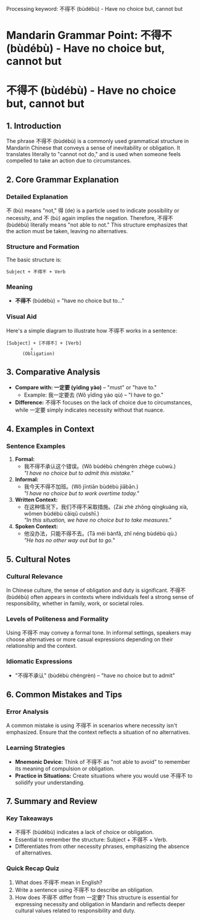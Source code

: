 Processing keyword: 不得不 (bùdébù) - Have no choice but, cannot but
# Mandarin Grammar Point: 不得不 (bùdébù) - Have no choice but, cannot but
# 不得不 (bùdébù) - Have no choice but, cannot but
## 1. Introduction
The phrase 不得不 (bùdébù) is a commonly used grammatical structure in Mandarin Chinese that conveys a sense of inevitability or obligation. It translates literally to "cannot not do," and is used when someone feels compelled to take an action due to circumstances.
## 2. Core Grammar Explanation
### Detailed Explanation
不 (bù) means "not," 得 (de) is a particle used to indicate possibility or necessity, and 不 (bù) again implies the negation. Therefore, 不得不 (bùdébù) literally means "not able to not." This structure emphasizes that the action must be taken, leaving no alternatives.
### Structure and Formation
The basic structure is:
```
Subject + 不得不 + Verb
```
### Meaning
- **不得不** (bùdébù) = "have no choice but to..."
### Visual Aid
Here's a simple diagram to illustrate how 不得不 works in a sentence:
```
[Subject] + [不得不] + [Verb]
         ↓
      (Obligation)
```
## 3. Comparative Analysis
- **Compare with: 一定要 (yīdìng yào)** – "must" or "have to."
  - Example: 我一定要去 (Wǒ yīdìng yào qù) – "I have to go."
- **Difference:** 不得不 focuses on the lack of choice due to circumstances, while 一定要 simply indicates necessity without that nuance.
## 4. Examples in Context
### Sentence Examples
1. **Formal:** 
   - 我不得不承认这个错误。(Wǒ bùdébù chéngrèn zhège cuòwù.)  
     *"I have no choice but to admit this mistake."*
2. **Informal:** 
   - 我今天不得不加班。(Wǒ jīntiān bùdébù jiābān.)  
     *"I have no choice but to work overtime today."*
3. **Written Context:** 
   - 在这种情况下，我们不得不采取措施。(Zài zhè zhǒng qíngkuàng xià, wǒmen bùdébù cǎiqǔ cuòshī.)  
     *"In this situation, we have no choice but to take measures."*
4. **Spoken Context:** 
   - 他没办法，只能不得不去。(Tā méi bànfǎ, zhǐ néng bùdébù qù.)  
     *"He has no other way out but to go."*
## 5. Cultural Notes
### Cultural Relevance
In Chinese culture, the sense of obligation and duty is significant. 不得不 (bùdébù) often appears in contexts where individuals feel a strong sense of responsibility, whether in family, work, or societal roles. 
### Levels of Politeness and Formality
Using 不得不 may convey a formal tone. In informal settings, speakers may choose alternatives or more casual expressions depending on their relationship and the context.
### Idiomatic Expressions
- "不得不承认" (bùdébù chéngrèn) – "have no choice but to admit"
## 6. Common Mistakes and Tips
### Error Analysis
A common mistake is using 不得不 in scenarios where necessity isn't emphasized. Ensure that the context reflects a situation of no alternatives.
### Learning Strategies
- **Mnemonic Device:** Think of 不得不 as "not able to avoid" to remember its meaning of compulsion or obligation.
- **Practice in Situations:** Create situations where you would use 不得不 to solidify your understanding.
## 7. Summary and Review
### Key Takeaways
- 不得不 (bùdébù) indicates a lack of choice or obligation.
- Essential to remember the structure: Subject + 不得不 + Verb.
- Differentiates from other necessity phrases, emphasizing the absence of alternatives.
### Quick Recap Quiz
1. What does 不得不 mean in English?
2. Write a sentence using 不得不 to describe an obligation.
3. How does 不得不 differ from 一定要?
This structure is essential for expressing necessity and obligation in Mandarin and reflects deeper cultural values related to responsibility and duty.
